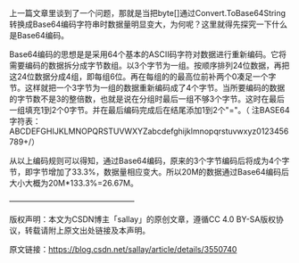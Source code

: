 上一篇文章里谈到了一个问题，那就是当把byte[]通过Convert.ToBase64String转换成Base64编码字符串时数据量明显变大，为何呢？这里就得先探究一下什么是Base64编码。



Base64编码的思想是是采用64个基本的ASCII码字符对数据进行重新编码。它将需要编码的数据拆分成字节数组。以3个字节为一组。按顺序排列24位数据，再把这24位数据分成4组，即每组6位。再在每组的的最高位前补两个0凑足一个字节。这样就把一个3字节为一组的数据重新编码成了4个字节。当所要编码的数据的字节数不是3的整倍数，也就是说在分组时最后一组不够3个字节。这时在最后一组填充1到2个0字节。并在最后编码完成后在结尾添加1到2个"="。（ 注BASE64字符表：ABCDEFGHIJKLMNOPQRSTUVWXYZabcdefghijklmnopqrstuvwxyz0123456789+/）



从以上编码规则可以得知，通过Base64编码，原来的3个字节编码后将成为4个字节，即字节增加了33.3%，数据量相应变大。所以20M的数据通过Base64编码后大小大概为20M*133.3%=26.67M。

————————————————

版权声明：本文为CSDN博主「sallay」的原创文章，遵循CC 4.0 BY-SA版权协议，转载请附上原文出处链接及本声明。

原文链接：https://blog.csdn.net/sallay/article/details/3550740